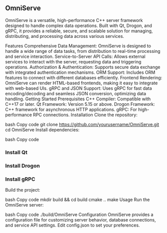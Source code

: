 ## OmniServe
OmniServe is a versatile, high-performance C++ server framework designed to handle complex data operations. Built with Qt, Drogon, and gRPC, it provides a reliable, secure, and scalable solution for managing, distributing, and processing data across various services.

Features
Comprehensive Data Management: OmniServe is designed to handle a wide range of data tasks, from distribution to real-time processing and service interaction.
Service-to-Server API Calls: Allows external services to interact with the server, requesting data and triggering operations.
Authorization & Authentication: Supports secure data exchange with integrated authentication mechanisms.
ORM Support: Includes ORM features to connect with different databases efficiently.
Frontend Rendering: OmniServe can render HTML-based frontends, making it easy to integrate with web-based UIs.
gRPC and JSON Support: Uses gRPC for fast data encoding/decoding and seamless JSON conversion, optimizing data handling.
Getting Started
Prerequisites
C++ Compiler: Compatible with C++17 or later.
Qt Framework: Version 5.15 or above.
Drogon Framework: C++ framework for asynchronous HTTP applications.
gRPC: For high-performance RPC connections.
Installation
Clone the repository:

bash
Copy code
git clone https://github.com/yourusername/OmniServe.git
cd OmniServe
Install dependencies:

bash
Copy code
### Install Qt
### Install Drogon
### Install gRPC
Build the project:

bash
Copy code
mkdir build && cd build
cmake ..
make
Usage
Run the OmniServe server:

bash
Copy code
./build/OmniServe
Configuration
OmniServe provides a configuration file for customizing server behavior, database connections, and service API settings. Edit config.json to set your preferences.
